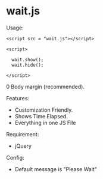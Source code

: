 wait.js
=======

Usage:

```
<script src = "wait.js"></script>

<script>

  wait.show();
  wait.hide();
  
</script>
```
0 Body margin (recommended).

Features:
 
 - Customization Friendly.
 - Shows Time Elapsed.
 - Everything in one JS File

Requirement: 
 
 - jQuery

Config:

 - Default message is "Please Wait"
